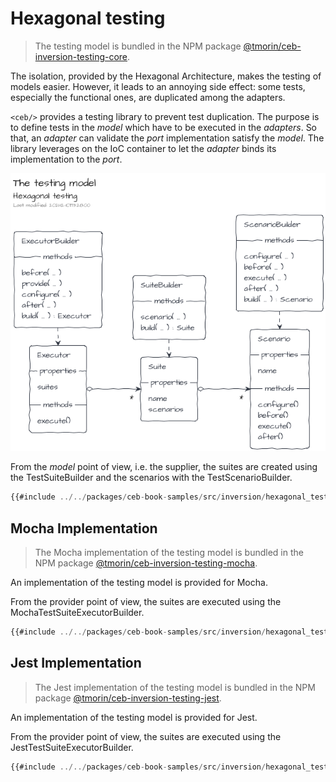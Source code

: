 # Hexagonal testing

> The testing model is bundled in the NPM package [@tmorin/ceb-inversion-testing-core](https://www.npmjs.com/package/@tmorin/ceb-inversion-testing-core).

The isolation, provided by the Hexagonal Architecture, makes the testing of models easier.
However, it leads to an annoying side effect: some tests, especially the functional ones, are duplicated among the adapters.

`<ceb/>` provides a testing library to prevent test duplication.
The purpose is to define tests in the _model_ which have to be executed in the _adapters_.
So that, an _adapter_ can validate the _port_ implementation satisfy the _model_.
The library leverages on the IoC container to let the _adapter_ binds its implementation to the _port_.

![The testing model](hexagonal_testing-model.png)

From the _model_ point of view, i.e. the supplier, the suites are created using the TestSuiteBuilder and the scenarios with the TestScenarioBuilder.

```typescript
{{#include ../../packages/ceb-book-samples/src/inversion/hexagonal_testing-suite.ts}}
```

## Mocha Implementation

> The Mocha implementation of the testing model is bundled in the NPM package [@tmorin/ceb-inversion-testing-mocha](https://www.npmjs.com/package/@tmorin/ceb-inversion-testing-mocha).

An implementation of the testing model is provided for Mocha.

From the provider point of view, the suites are executed using the MochaTestSuiteExecutorBuilder.

```typescript
{{#include ../../packages/ceb-book-samples/src/inversion/hexagonal_testing-mocha.ts}}
```

## Jest Implementation

> The Jest implementation of the testing model is bundled in the NPM package [@tmorin/ceb-inversion-testing-jest](https://www.npmjs.com/package/@tmorin/ceb-inversion-testing-jest).

An implementation of the testing model is provided for Jest.

From the provider point of view, the suites are executed using the JestTestSuiteExecutorBuilder.

```typescript
{{#include ../../packages/ceb-book-samples/src/inversion/hexagonal_testing-jest.ts}}
```
